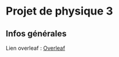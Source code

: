 # Projet de physique 3

## Infos générales
Lien overleaf : [Overleaf](https://fr.overleaf.com/2682781223fhrbhmbtctcp#9e4f0d)
